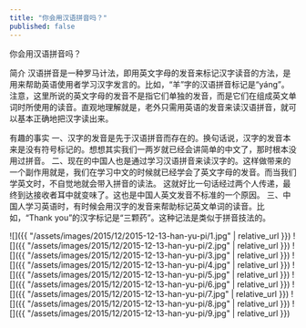 ```yaml
---
title: "你会用汉语拼音吗？"
published: false
---
```

你会用汉语拼音吗？

简介
汉语拼音是一种罗马计法，即用英文字母的发音来标记汉字读音的方法，是用来帮助英语使用者学习汉字发言的。比如，“羊”字的汉语拼音标记是“yáng”。注意，这里所说的英文字母的发音不是指它们单独的发音，而是它们在组成英文单词时所使用的读音。直观地理解就是，老外只需用英语的发音来读汉语拼音，就可以基本正确地把汉字读出来。

有趣的事实
一、汉字的发音是先于汉语拼音而存在的。换句话说，汉字的发音本来是没有符号标记的。想想其实我们一两岁就已经会讲简单的中文了，那时根本没用过拼音。
二、现在的中国人也是通过学习汉语拼音来读汉字的。这样做带来的一个副作用就是，我们在学习中文的时候就已经学会了英文字母的发音。而当我们学英文时，不自觉地就会带入拼音的读法。
这就好比一句话经过两个人传递，最终到达接收者耳中就变味了。这也是中国人英文发音不标准的一个原因。
三、中国人学习英语时，有时候会用汉字的发音来帮助标记英文单词的读音。比如，“Thank you”的汉字标记是“三颗药”。这种记法是类似于拼音技法的。



![]({{ "/assets/images/2015/12/2015-12-13-han-yu-pi/1.jpg" | relative_url }})
![]({{ "/assets/images/2015/12/2015-12-13-han-yu-pi/2.jpg" | relative_url }})
![]({{ "/assets/images/2015/12/2015-12-13-han-yu-pi/3.jpg" | relative_url }})
![]({{ "/assets/images/2015/12/2015-12-13-han-yu-pi/4.jpg" | relative_url }})
![]({{ "/assets/images/2015/12/2015-12-13-han-yu-pi/5.jpg" | relative_url }})
![]({{ "/assets/images/2015/12/2015-12-13-han-yu-pi/6.jpg" | relative_url }})
![]({{ "/assets/images/2015/12/2015-12-13-han-yu-pi/7.jpg" | relative_url }})
![]({{ "/assets/images/2015/12/2015-12-13-han-yu-pi/8.jpg" | relative_url }})
![]({{ "/assets/images/2015/12/2015-12-13-han-yu-pi/9.jpg" | relative_url }})
